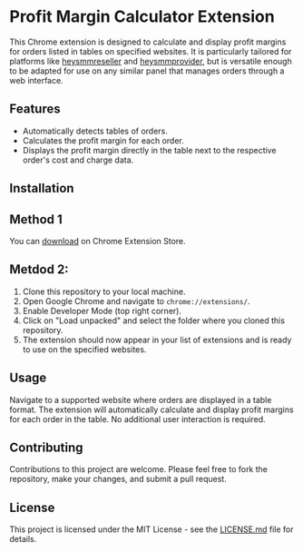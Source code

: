 # Profit Margin Calculator Extension

This Chrome extension is designed to calculate and display profit margins for orders listed in tables on specified websites. It is particularly tailored for platforms like [heysmmreseller](https://heysmmreseller.com) and [heysmmprovider](https://heysmmprovider.com), but is versatile enough to be adapted for use on any similar panel that manages orders through a web interface.

## Features

- Automatically detects tables of orders.
- Calculates the profit margin for each order.
- Displays the profit margin directly in the table next to the respective order's cost and charge data.

## Installation
## Method 1
You can [download](https://chromewebstore.google.com/detail/perfect-panel-profit-calc/bkckoalbjjcjbpgkpiaoenbgjfcbilek) on Chrome Extension Store. 
## Metdod 2:
1. Clone this repository to your local machine.
2. Open Google Chrome and navigate to `chrome://extensions/`.
3. Enable Developer Mode (top right corner).
4. Click on "Load unpacked" and select the folder where you cloned this repository.
5. The extension should now appear in your list of extensions and is ready to use on the specified websites.

## Usage

Navigate to a supported website where orders are displayed in a table format. The extension will automatically calculate and display profit margins for each order in the table. No additional user interaction is required.

## Contributing

Contributions to this project are welcome. Please feel free to fork the repository, make your changes, and submit a pull request.

## License

This project is licensed under the MIT License - see the [LICENSE.md](LICENSE.md) file for details.
